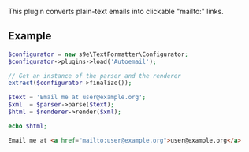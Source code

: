 This plugin converts plain-text emails into clickable "mailto:" links.

## Example

```php
$configurator = new s9e\TextFormatter\Configurator;
$configurator->plugins->load('Autoemail');

// Get an instance of the parser and the renderer
extract($configurator->finalize());

$text = 'Email me at user@example.org';
$xml  = $parser->parse($text);
$html = $renderer->render($xml);

echo $html;
```
```html
Email me at <a href="mailto:user@example.org">user@example.org</a>
```

